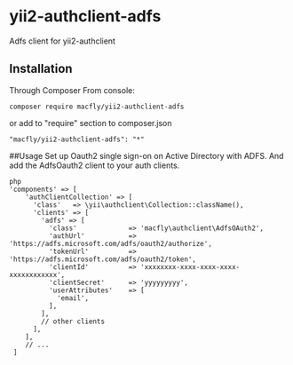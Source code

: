 # yii2-authclient-adfs
Adfs client for yii2-authclient

## Installation
Through Composer
From console:
```
composer require macfly/yii2-authclient-adfs
```
or add to "require" section to composer.json
```
"macfly/yii2-authclient-adfs": "*"
```
##Usage
Set up Oauth2 single sign-on on Active Directory with ADFS.
And add the AdfsOauth2 client to your auth clients.

```
php
'components' => [
    'authClientCollection' => [
      'class'   => \yii\authclient\Collection::className(),
      'clients' => [
        'adfs' => [
          'class'             => 'macfly\authclient\AdfsOAuth2',
          'authUrl'           => 'https://adfs.microsoft.com/adfs/oauth2/authorize',
          'tokenUrl'          => 'https://adfs.microsoft.com/adfs/oauth2/token',
          'clientId'          => 'xxxxxxxx-xxxx-xxxx-xxxx-xxxxxxxxxxxx',
          'clientSecret'      => 'yyyyyyyyy',
          'userAttributes'    => [
            'email',
          ],
        ],
        // other clients
      ],
    ],
    // ...
 ]
```
